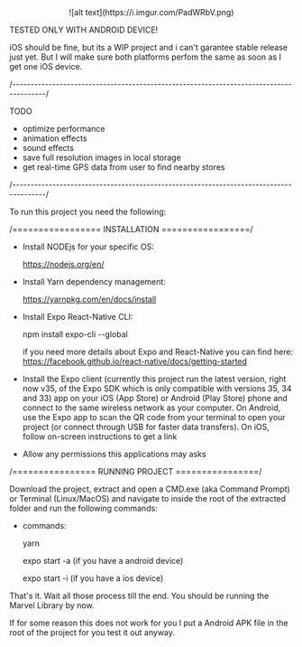 <div align="center">
![alt text](https://i.imgur.com/PadWRbV.png)
</div>

TESTED ONLY WITH ANDROID DEVICE!

iOS should be fine, but its a WIP project and i can't garantee stable release just yet.
But I will make sure both platforms perfom the same as soon as I get one iOS device.

/---------------------------------------------------------------------------------------/ 

TODO

- optimize performance
- animation effects
- sound effects
- save full resolution images in local storage
- get real-time GPS data from user to find nearby stores

/---------------------------------------------------------------------------------------/ 

To run this project you need the following: 

/================= INSTALLATION =================/ 
-   Install NODEjs for your specific OS: 

	https://nodejs.org/en/

-   Install Yarn dependency management: 

	https://yarnpkg.com/en/docs/install

- Install Expo React-Native CLI: 

	npm install expo-cli --global

	if you need more details about Expo and React-Native you can find here: https://facebook.github.io/react-native/docs/getting-started

- Install the Expo client (currently this project run the latest version, right now v35, of the Expo SDK which is only compatible with versions 35, 34 and 33) app on your iOS (App Store) or Android (Play Store) phone and connect to the same wireless network as your computer. On Android, use the Expo app to scan the QR code from your terminal to open your project (or connect through USB for faster data transfers). On iOS, follow on-screen instructions to get a link

- Allow any permissions this applications may asks


/================ RUNNING PROJECT ================/ 

Download the project, extract and open a CMD.exe (aka Command Prompt) or Terminal (Linux/MacOS) and navigate to inside the root of the extracted folder and run the following commands:

-   commands:

    yarn

    expo start -a (if you have a android device)

    expo start -i (if you have a ios device)

That's it. Wait all those process till the end. You should be running the Marvel Library by now.

If for some reason this does not work for you I put a Android APK file in the root of the project for you test it out anyway.